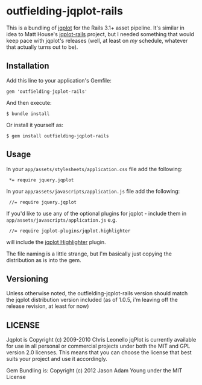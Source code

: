 # outfielding-jqplot-rails

This is a bundling of [jqplot](http://www.jqplot.com/) for the Rails 3.1+ asset pipeline. It's similar in idea to Matt House's [jqplot-rails](https://github.com/eightbitraptor/jqplot-rails) project, but I needed something that would keep pace with jqplot's releases (well, at least on *my* schedule, whatever that actually turns out to be).

## Installation

Add this line to your application's Gemfile:

    gem 'outfielding-jqplot-rails'

And then execute:

    $ bundle install

Or install it yourself as:

    $ gem install outfielding-jqplot-rails

## Usage

In your ```app/assets/stylesheets/application.css``` file add the following:
     
     *= require jquery.jqplot

In your ```app/assets/javascripts/application.js``` file add the following:

     //= require jquery.jqplot

If you'd like to use any of the optional plugins for jqplot - include them in ```app/assets/javascripts/application.js``` e.g.

     //= require jqplot-plugins/jqplot.highlighter

will include the [jqplot Highlighter](http://www.jqplot.com/docs/files/plugins/jqplot-highlighter-js.html) plugin.

The file naming is a little strange, but I'm basically just copying the distribution as is into the gem.

## Versioning

Unless otherwise noted, the outfielding-jqplot-rails version should match the jqplot distribution version included (as of 1.0.5, i'm leaving off the release revision, at least for now)

## LICENSE

Jqplot is Copyright (c) 2009-2010 Chris Leonello
jqPlot is currently available for use in all personal or commercial projects 
under both the MIT and GPL version 2.0 licenses. This means that you can 
choose the license that best suits your project and use it accordingly. 

Gem Bundling is: Copyright (c) 2012 Jason Adam Young under the MIT License
